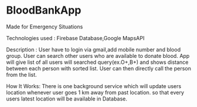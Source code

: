 # BloodBankApp
Made for Emergency Situations

Technologies used : Firebase Database,Google MapsAPI

Description :
User have to login via gmail,add mobile number and blood group.
User can search other users who are available to donate blood.
App will give list of all users will searched query(ex.O+,B+) and shows distance between each person with sorted list.
User can then directly call the person from the list.

How It Works:
There is one background service which will update users location whenever user goes 1 km away from past location.
so that every users latest location will be available in Database.
